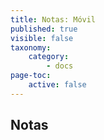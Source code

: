 ```yaml
---
title: Notas: Móvil
published: true
visible: false
taxonomy:
    category:
        - docs
page-toc:
    active: false
---
```


## Notas

